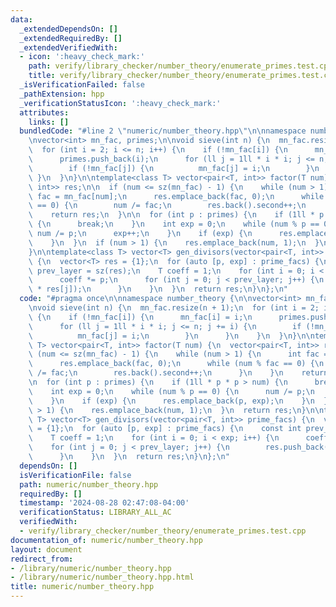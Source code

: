 ```yaml
---
data:
  _extendedDependsOn: []
  _extendedRequiredBy: []
  _extendedVerifiedWith:
  - icon: ':heavy_check_mark:'
    path: verify/library_checker/number_theory/enumerate_primes.test.cpp
    title: verify/library_checker/number_theory/enumerate_primes.test.cpp
  _isVerificationFailed: false
  _pathExtension: hpp
  _verificationStatusIcon: ':heavy_check_mark:'
  attributes:
    links: []
  bundledCode: "#line 2 \"numeric/number_theory.hpp\"\n\nnamespace number_theory {\n\
    \nvector<int> mn_fac, primes;\n\nvoid sieve(int n) {\n  mn_fac.resize(n + 1);\n\
    \  for (int i = 2; i <= n; i++) {\n    if (!mn_fac[i]) {\n      mn_fac[i] = i;\n\
    \      primes.push_back(i);\n      for (ll j = 1ll * i * i; j <= n; j += i) {\n\
    \        if (!mn_fac[j]) {\n          mn_fac[j] = i;\n        }\n      }\n   \
    \ }\n  }\n}\n\ntemplate<class T> vector<pair<T, int>> factor(T num) {\n  vector<pair<T,\
    \ int>> res;\n\n  if (num <= sz(mn_fac) - 1) {\n    while (num > 1) {\n      int\
    \ fac = mn_fac[num];\n      res.emplace_back(fac, 0);\n      while (num % fac\
    \ == 0) {\n        num /= fac;\n        res.back().second++;\n      }\n    }\n\
    \    return res;\n  }\n\n  for (int p : primes) {\n    if (1ll * p * p > num)\
    \ {\n      break;\n    }\n    int exp = 0;\n    while (num % p == 0) {\n     \
    \ num /= p;\n      exp++;\n    }\n    if (exp) {\n      res.emplace_back(p, exp);\n\
    \    }\n  }\n  if (num > 1) {\n    res.emplace_back(num, 1);\n  }\n  return res;\n\
    }\n\ntemplate<class T> vector<T> gen_divisors(vector<pair<T, int>> prime_facs)\
    \ {\n  vector<T> res = {1};\n  for (auto [p, exp] : prime_facs) {\n    const int\
    \ prev_layer = sz(res);\n    T coeff = 1;\n    for (int i = 0; i < exp; i++) {\n\
    \      coeff *= p;\n      for (int j = 0; j < prev_layer; j++) {\n        res.push_back(coeff\
    \ * res[j]);\n      }\n    }\n  }\n  return res;\n}\n};\n"
  code: "#pragma once\n\nnamespace number_theory {\n\nvector<int> mn_fac, primes;\n\
    \nvoid sieve(int n) {\n  mn_fac.resize(n + 1);\n  for (int i = 2; i <= n; i++)\
    \ {\n    if (!mn_fac[i]) {\n      mn_fac[i] = i;\n      primes.push_back(i);\n\
    \      for (ll j = 1ll * i * i; j <= n; j += i) {\n        if (!mn_fac[j]) {\n\
    \          mn_fac[j] = i;\n        }\n      }\n    }\n  }\n}\n\ntemplate<class\
    \ T> vector<pair<T, int>> factor(T num) {\n  vector<pair<T, int>> res;\n\n  if\
    \ (num <= sz(mn_fac) - 1) {\n    while (num > 1) {\n      int fac = mn_fac[num];\n\
    \      res.emplace_back(fac, 0);\n      while (num % fac == 0) {\n        num\
    \ /= fac;\n        res.back().second++;\n      }\n    }\n    return res;\n  }\n\
    \n  for (int p : primes) {\n    if (1ll * p * p > num) {\n      break;\n    }\n\
    \    int exp = 0;\n    while (num % p == 0) {\n      num /= p;\n      exp++;\n\
    \    }\n    if (exp) {\n      res.emplace_back(p, exp);\n    }\n  }\n  if (num\
    \ > 1) {\n    res.emplace_back(num, 1);\n  }\n  return res;\n}\n\ntemplate<class\
    \ T> vector<T> gen_divisors(vector<pair<T, int>> prime_facs) {\n  vector<T> res\
    \ = {1};\n  for (auto [p, exp] : prime_facs) {\n    const int prev_layer = sz(res);\n\
    \    T coeff = 1;\n    for (int i = 0; i < exp; i++) {\n      coeff *= p;\n  \
    \    for (int j = 0; j < prev_layer; j++) {\n        res.push_back(coeff * res[j]);\n\
    \      }\n    }\n  }\n  return res;\n}\n};\n"
  dependsOn: []
  isVerificationFile: false
  path: numeric/number_theory.hpp
  requiredBy: []
  timestamp: '2024-08-28 02:47:08-04:00'
  verificationStatus: LIBRARY_ALL_AC
  verifiedWith:
  - verify/library_checker/number_theory/enumerate_primes.test.cpp
documentation_of: numeric/number_theory.hpp
layout: document
redirect_from:
- /library/numeric/number_theory.hpp
- /library/numeric/number_theory.hpp.html
title: numeric/number_theory.hpp
---
```

